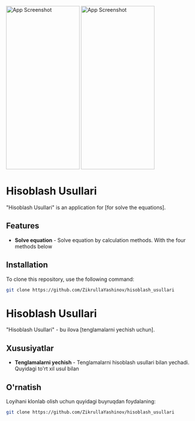 <p float="left">
  <img src="./screen1.jpg" alt="App Screenshot" width="200" height="444"/>
  <img src="./screen2.jpg" alt="App Screenshot" width="200" height="444"/>
</p>

# Hisoblash Usullari

"Hisoblash Usullari" is an application for [for solve the equations].

## Features

- **Solve equation** - Solve equation by calculation methods. With the four methods below

## Installation

To clone this repository, use the following command:

```bash
git clone https://github.com/ZikrullaYashinov/hisoblash_usullari
```

# Hisoblash Usullari

"Hisoblash Usullari" - bu ilova [tenglamalarni yechish uchun].

## Xususiyatlar

- **Tenglamalarni yechish** - Tenglamalarni hisoblash usullari bilan yechadi. Quyidagi to'rt xil usul bilan

## O'rnatish

Loyihani klonlab olish uchun quyidagi buyruqdan foydalaning:

```bash
git clone https://github.com/ZikrullaYashinov/hisoblash_usullari
```
